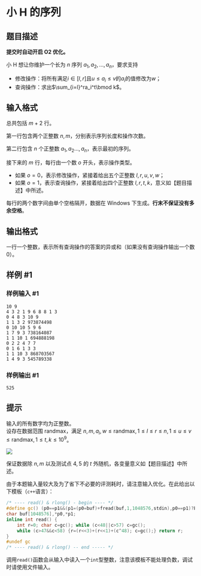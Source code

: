 # 小 H 的序列

## 题目描述

**提交时自动开启 O2 优化。**

小 H 想让你维护一个长为 $n$ 序列 $a_1,a_2,\ldots,a_n$，要求支持

- 修改操作：将所有满足$i\in[l,r]$且$u\le a_i\le v$的$a_i$的值修改为$w$；
- 查询操作：求出$\sum_{i=l}^ra_i^t\bmod k$。

## 输入格式

总共包括 $m+2$ 行。

第一行包含两个正整数 $n,m$，分别表示序列长度和操作次数。

第二行包含 $n$ 个正整数 $a_1,a_2\ldots,a_n$，表示最初的序列。

接下来的 $m$ 行，每行由一个数 $o$ 开头，表示操作类型。

- 如果 $o=0$，表示修改操作，紧接着给出五个正整数 $l,r,u,v,w$；
- 如果 $o=1$，表示查询操作，紧接着给出四个正整数 $l,r,t,k$，意义如【题目描述】中所述。

每行的两个数字间由单个空格隔开，数据在 Windows 下生成。**行末不保证没有多余空格**。

## 输出格式

一行一个整数，表示所有查询操作的答案的异或和（如果没有查询操作输出一个数 $0$）。

## 样例 #1

### 样例输入 #1
```
10 9
4 3 2 1 9 6 8 8 1 3 
0 4 8 3 10 9
1 1 3 2 973874498
0 10 10 5 9 6
1 7 9 3 738164087
1 1 10 1 694888198
0 2 2 4 7 7
0 1 6 1 3 3
1 1 10 3 868703567
1 4 9 3 545789338
```

### 样例输出 #1

```
525
```

## 提示

输入的所有数字均为正整数。  
设存在数据范围 $\mathrm{randmax}$，满足 $n,m,a_i,w\le\mathrm{randmax},1\le l\le r\le n,1\le u\le v\le \mathrm{randmax},1\le t,k\le10^9$。

![](https://cdn.luogu.com.cn/upload/image_hosting/wt8vfeho.png)

保证数据除 $n,m$ 以及测试点 $4,5$ 的 $t$ 外随机，各变量意义如【题目描述】中所述。

由于本题输入量较大及为了省下不必要的评测耗时，请注意输入优化。在此给出以下模板（`c++`语言）：

```cpp
/* ---- read() & rlong() - begin ---- */
#define gc() (p0==p1&&(p1=(p0=buf)+fread(buf,1,1048576,stdin),p0==p1)?EOF:*p0++)
char buf[1048576],*p0,*p1;
inline int read() {
	int r=0; char c=gc(); while (c<48||c>57) c=gc();
	while (c>47&&c<58) {r=(r<<3)+(r<<1)+(c^48); c=gc();} return r;
}
#undef gc
/* ---- read() & rlong() -- end ----- */
```

调用`read()`函数会从输入中读入一个`int`型整数，注意该模板不能处理负数，调试时请使用文件输入。
